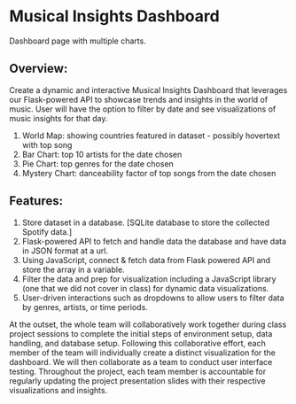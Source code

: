 # Musical Insights Dashboard
Dashboard page with multiple charts.

## Overview:
Create a dynamic and interactive Musical Insights Dashboard that leverages our Flask-powered API to showcase trends and insights in the world of music. User will have the option to filter by date and see visualizations of music insights for that day.

1. World Map: showing countries featured in dataset - possibly hovertext with top song
2. Bar Chart: top 10 artists for the date chosen
3. Pie Chart: top genres for the date chosen
4. Mystery Chart: danceability factor of top songs from the date chosen

## Features:

1. Store dataset in a database. [SQLite database to store the collected Spotify data.]
2. Flask-powered API to fetch and handle data the database and have data in JSON format at a url.
3. Using JavaScript, connect & fetch data from Flask powered API and store the array in a variable.
4. Filter the data and prep for visualization including a JavaScript library (one that we did not cover in class) for dynamic data visualizations.
5. User-driven interactions such as dropdowns to allow users to filter data by genres, artists, or time periods. 

At the outset, the whole team will collaboratively work together during class project sessions to complete the initial steps of environment setup, data handling, and database setup. Following this collaborative effort, each member of the team will individually create a distinct visualization for the dashboard. We will then collaborate as a team to conduct user interface testing. Throughout the project, each team member is accountable for regularly updating the project presentation slides with their respective visualizations and insights. 
